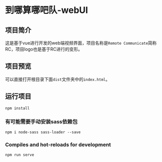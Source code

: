 # 到哪算哪吧队-webUI

## 项目简介

这是基于vue进行开发的web端视频界面，项目名称是`Remote Communicate`简称RC，项目logo也是基于RC进行的变形。

## 项目预览

可以直接打开根目录下面`dist`文件夹中的`index.html`。

## 运行项目
```
npm install
```
### 有可能需要手动安装sass依赖包
```
npm i node-sass sass-loader --save
```

### Compiles and hot-reloads for development
```
npm run serve
```
